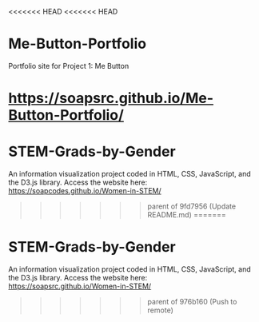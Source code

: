 <<<<<<< HEAD
<<<<<<< HEAD
# Me-Button-Portfolio
Portfolio site for Project 1: Me Button

https://soapsrc.github.io/Me-Button-Portfolio/
=======
# STEM-Grads-by-Gender
An information visualization project coded in HTML, CSS, JavaScript, and the D3.js library.
Access the website here: https://soapcodes.github.io/Women-in-STEM/
>>>>>>> parent of 9fd7956 (Update README.md)
=======
# STEM-Grads-by-Gender
An information visualization project coded in HTML, CSS, JavaScript, and the D3.js library.
Access the website here: https://soapsrc.github.io/Women-in-STEM/
>>>>>>> parent of 976b160 (Push to remote)
